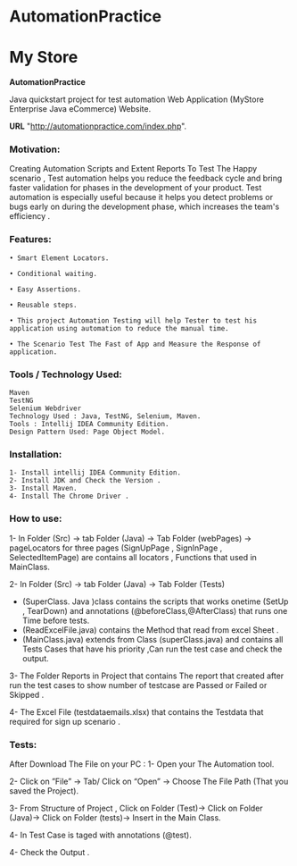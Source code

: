 
# AutomationPractice

# My Store
**AutomationPractice**

Java quickstart project for test automation Web Application (MyStore Enterprise Java eCommerce) Website.

**URL** 
"http://automationpractice.com/index.php".

### Motivation:

Creating Automation Scripts and Extent Reports To Test The Happy scenario , Test automation helps you reduce the feedback cycle and bring faster validation for phases in the development of your product. Test automation is especially useful because it helps you detect problems or bugs early on during the development phase, which increases the team's efficiency .


### Features:

    • Smart Element Locators.
      
    • Conditional waiting.
      
    • Easy Assertions.
      
    • Reusable steps.
    
    • This project Automation Testing will help Tester to test his application using automation to reduce the manual time.
   
    • The Scenario Test The Fast of App and Measure the Response of application.
    
    
 ### Tools / Technology Used:
    Maven
    TestNG
    Selenium Webdriver
    Technology Used : Java, TestNG, Selenium, Maven.
    Tools : Intellij IDEA Community Edition.
    Design Pattern Used: Page Object Model. 
    
   ### Installation:

    1- Install intellij IDEA Community Edition.
    2- Install JDK and Check the Version .
    3- Install Maven.
    4- Install The Chrome Driver .
    
    
### How to use:

1- In Folder (Src) → tab Folder (Java) → Tab Folder (webPages) → pageLocators for three pages (SignUpPage , SignInPage , SelectedItemPage) are contains all locators , Functions that used in MainClass.


2- In Folder (Src) → tab Folder (Java) → Tab Folder (Tests) 
 - (SuperClass. Java )class contains the scripts that works onetime (SetUp , TearDown) and annotations (@beforeClass,@AfterClass) that runs one Time before tests.
 - (ReadExcelFile.java) contains the Method that read from excel Sheet .
 - (MainClass.java) extends from Class (superClass.java) and contains all Tests Cases that have his priority ,Can run the test case and check the output.
 
3- The Folder Reports in Project that contains The report that created after run the test cases to show number of testcase are Passed or Failed or Skipped .

4- The Excel File (testdataemails.xlsx) that contains the Testdata that required for sign up scenario .


### Tests:

After Download The File on your PC :
1- Open your The Automation tool.

2- Click on ”File” → Tab/ Click on “Open” →  Choose The File Path (That you saved the Project).

3- From Structure of Project , Click on Folder (Test)→ Click on Folder (Java)→ Click on Folder (tests)→ Insert  in the Main Class.

4- In Test Case is taged with annotations (@test).

4- Check the Output .
    
